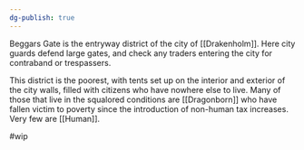 ```yaml
---
dg-publish: true
---
```

Beggars Gate is the entryway district of the city of [[Drakenholm]]. Here city guards defend large gates, and check any traders entering the city for contraband or trespassers. 

This district is the poorest, with tents set up on the interior and exterior of the city walls, filled with citizens who have nowhere else to live. Many of those that live in the squalored conditions are [[Dragonborn]] who have fallen victim to poverty since the introduction of non-human tax increases. Very few are [[Human]].

#wip 